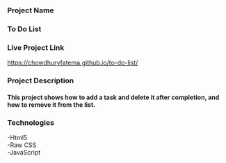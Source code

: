 ### Project Name
### To Do List
### Live Project Link
https://chowdhuryfatema.github.io/to-do-list/
### Project Description
#### This project shows how to add a task and delete it after completion, and how to remove it from the list.
### Technologies
-Html5 </br>
-Raw CSS </br>
-JavaScript </br>


